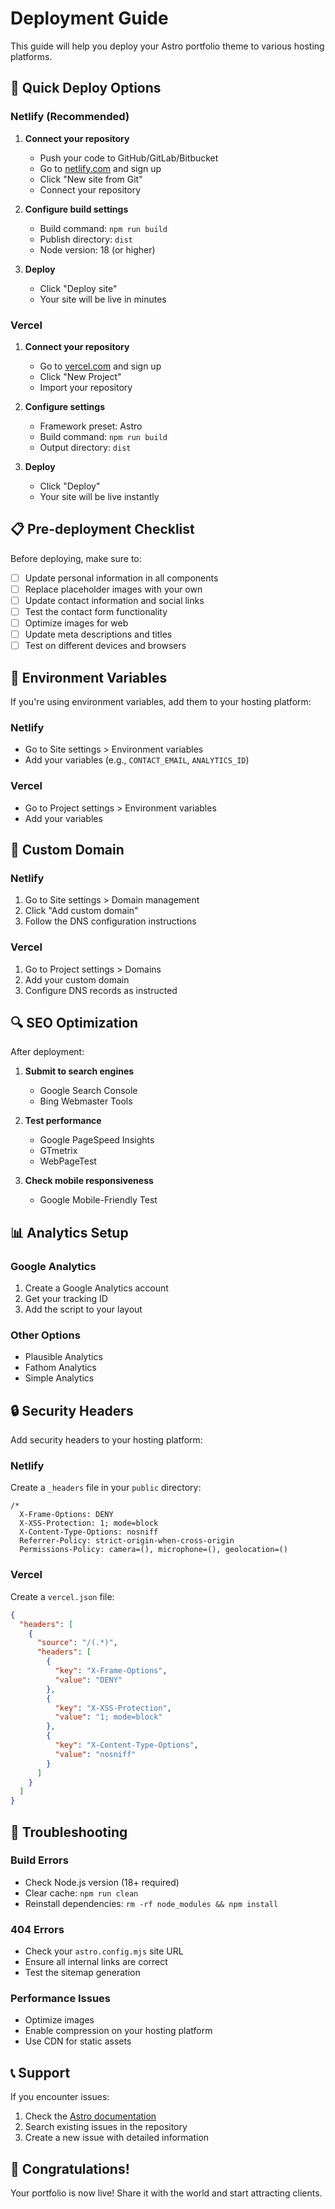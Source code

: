 # Deployment Guide

This guide will help you deploy your Astro portfolio theme to various hosting platforms.

## 🚀 Quick Deploy Options

### Netlify (Recommended)

1. **Connect your repository**
   - Push your code to GitHub/GitLab/Bitbucket
   - Go to [netlify.com](https://netlify.com) and sign up
   - Click "New site from Git"
   - Connect your repository

2. **Configure build settings**
   - Build command: `npm run build`
   - Publish directory: `dist`
   - Node version: 18 (or higher)

3. **Deploy**
   - Click "Deploy site"
   - Your site will be live in minutes

### Vercel

1. **Connect your repository**
   - Go to [vercel.com](https://vercel.com) and sign up
   - Click "New Project"
   - Import your repository

2. **Configure settings**
   - Framework preset: Astro
   - Build command: `npm run build`
   - Output directory: `dist`

3. **Deploy**
   - Click "Deploy"
   - Your site will be live instantly

## 📋 Pre-deployment Checklist

Before deploying, make sure to:

- [ ] Update personal information in all components
- [ ] Replace placeholder images with your own
- [ ] Update contact information and social links
- [ ] Test the contact form functionality
- [ ] Optimize images for web
- [ ] Update meta descriptions and titles
- [ ] Test on different devices and browsers

## 🔧 Environment Variables

If you're using environment variables, add them to your hosting platform:

### Netlify
- Go to Site settings > Environment variables
- Add your variables (e.g., `CONTACT_EMAIL`, `ANALYTICS_ID`)

### Vercel
- Go to Project settings > Environment variables
- Add your variables

## 📝 Custom Domain

### Netlify
1. Go to Site settings > Domain management
2. Click "Add custom domain"
3. Follow the DNS configuration instructions

### Vercel
1. Go to Project settings > Domains
2. Add your custom domain
3. Configure DNS records as instructed

## 🔍 SEO Optimization

After deployment:

1. **Submit to search engines**
   - Google Search Console
   - Bing Webmaster Tools

2. **Test performance**
   - Google PageSpeed Insights
   - GTmetrix
   - WebPageTest

3. **Check mobile responsiveness**
   - Google Mobile-Friendly Test

## 📊 Analytics Setup

### Google Analytics
1. Create a Google Analytics account
2. Get your tracking ID
3. Add the script to your layout

### Other Options
- Plausible Analytics
- Fathom Analytics
- Simple Analytics

## 🔒 Security Headers

Add security headers to your hosting platform:

### Netlify
Create a `_headers` file in your `public` directory:

```
/*
  X-Frame-Options: DENY
  X-XSS-Protection: 1; mode=block
  X-Content-Type-Options: nosniff
  Referrer-Policy: strict-origin-when-cross-origin
  Permissions-Policy: camera=(), microphone=(), geolocation=()
```

### Vercel
Create a `vercel.json` file:

```json
{
  "headers": [
    {
      "source": "/(.*)",
      "headers": [
        {
          "key": "X-Frame-Options",
          "value": "DENY"
        },
        {
          "key": "X-XSS-Protection",
          "value": "1; mode=block"
        },
        {
          "key": "X-Content-Type-Options",
          "value": "nosniff"
        }
      ]
    }
  ]
}
```

## 🚨 Troubleshooting

### Build Errors
- Check Node.js version (18+ required)
- Clear cache: `npm run clean`
- Reinstall dependencies: `rm -rf node_modules && npm install`

### 404 Errors
- Check your `astro.config.mjs` site URL
- Ensure all internal links are correct
- Test the sitemap generation

### Performance Issues
- Optimize images
- Enable compression on your hosting platform
- Use CDN for static assets

## 📞 Support

If you encounter issues:

1. Check the [Astro documentation](https://docs.astro.build)
2. Search existing issues in the repository
3. Create a new issue with detailed information

## 🎉 Congratulations!

Your portfolio is now live! Share it with the world and start attracting clients. 
